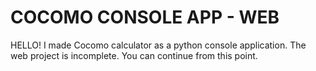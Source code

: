 # COCOMO CONSOLE APP - WEB

HELLO! I made Cocomo calculator as a python console application. The web project is incomplete. You can continue from this point.
